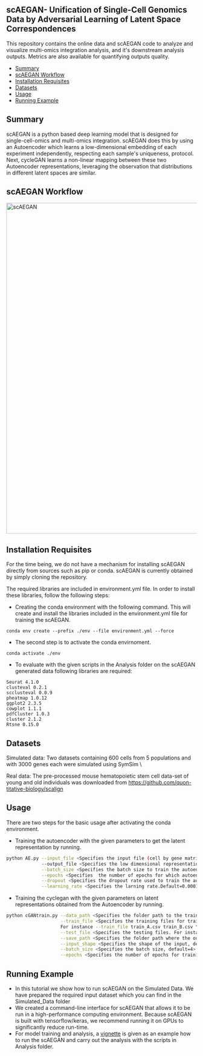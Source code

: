 scAEGAN- Unification of Single-Cell Genomics Data by Adversarial Learning of Latent Space Correspondences 
---------------------------------------------------------------------------------------------------------
This repository contains the online data and scAEGAN code to analyze and visualize multi-omics integration analysis, and it's downstream analysis outputs. Metrics are also available for quantifying outputs quality.

* [Summary](#Summary)
* [scAEGAN Workflow](#scAEGAN-Workflow)
* [Installation Requisites](#Installation-Requisites )
* [Datasets](#Datasets)
* [Usage](#Usage)
* [Running Example](#Running-Example)



 Summary
 -------
scAEGAN is a python based deep learning model that is designed for single-cell-omics and multi-omics integration. scAEGAN does this by using an Autoencoder which learns a low-dimensional embedding of each experiment independently, respecting each sample's uniqueness, protocol. Next, cycleGAN learns a non-linear mapping between these two Autoencoder representations, leveraging the observation that distributions in different latent spaces are similar.

scAEGAN Workflow
----------------
<img width="873" alt="scAEGAN" src="https://user-images.githubusercontent.com/70262340/150944062-c9c72e62-ee8b-41f2-8d97-8d7e8711529a.PNG">




Installation Requisites 
-----------------------

For the time being, we do not have a mechanism for installing scAEGAN directly from sources such as pip or conda. scAEGAN is currently obtained by simply cloning the repository.

The required libraries are included in environment.yml file. In order to install these libraries, follow the following steps:

* Creating the conda environment with the following command. This will create and install the libraries included in the environment.yml file for training the scAEGAN.
```
conda env create --prefix ./env --file environment.yml --force
 ```

* The second step is to activate the conda envirnoment. 
```
conda activate ./env      
```


* To evaluate with the given scripts in the Analysis folder on the scAEGAN generated data following libraries are required: 
```
Seurat 4.1.0
clusteval 0.2.1
scclusteval 0.0.9
pheatmap 1.0.12
ggplot2 2.3.5
cowplot 1.1.1
pdfCluster 1.0.3
cluster 2.1.2
Rtsne 0.15.0
```
Datasets
---------

Simulated data: Two datasets containing 600 cells from 5 populations and with 3000 genes each were simulated using SymSim \

Real data: The pre-processed mouse hematopoietic stem cell data-set of young and old individuals  was downloaded from   https://github.com/quon-titative-biology/scalign

Usage
------
There are two steps for the basic usage after activating the conda environment.
*  Training the autoencoder with the given parameters to get the latent representation by running. 
```bash
python AE.py --input_file <Specifies the input file (cell by gene matrix in csv format)> \
             --output_file <Specifies the low dimensional representation of the input from the autoencoder> \
             --batch_size <Specifies the batch size to train the autoencoder, default=16>  \
             --epochs <Specifies  the number of epochs for which autoencoder is trained, default=200> \
             --dropout <Specifies the dropout rate used to train the autoencoder, default=0.2> \
             --learning_rate <Specifies the larning rate.Default=0.0001>
```


*  Training the cyclegan with the given parameters on latent representations obtained from the Autoencoder by running.

```bash
python cGANtrain.py --data_path <Specifies the folder path to the training and testing data> \
                    --train_file <Specifies the training files for training the cGAN for both domains (A and B) that are to be integrated. 
                    For instance --train_file train_A.csv train_B.csv \
                    --test_file <Specifies the testing files. For instance --test_file test_A.csv test_B.csv> \
                    --save_path <Specifies the folder path where the output from the cGAN in the csv format will be saved> \
                    --input_shape <Specifies the shape of the input, default=50> \
                    --batch_size <Specifies the batch size, default=4> \
                    --epochs <Specifies the number of epochs for training cGAN, default=200>
```

 Running Example
 ---------------
*   In this tutorial we show how to run scAEGAN on the Simulated Data. We have 
prepared the required input dataset which you can find in the Simulated_Data folder
*   We created a command-line interface for scAEGAN that allows it to be run in a high-performance computing environment. Because scAEGAN is built with tensorflow/keras, we recommend running it on GPUs to significantly reduce run-time.
 * For model training and analysis, a [vignette](https://github.com/sumeer1/scAEGAN/blob/main/Example/scAEGAN_Analysis.ipynb) is given as an example how to run the scAEGAN and carry out the analysis with the scripts in Analysis folder. 
 
 


